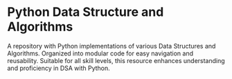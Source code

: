 # Python Data Structure and Algorithms
A repository with Python implementations of various Data Structures and Algorithms. Organized into modular code for easy navigation and reusability. Suitable for all skill levels, this resource enhances understanding and proficiency in DSA with Python. 
